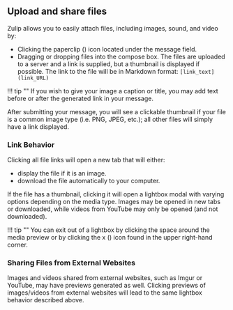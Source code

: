 ## Upload and share files

Zulip allows you to easily attach files, including images, sound, and video by:

- Clicking the paperclip (<i class="icon-vector-paperclip"></i>) icon located
under the message field.
- Dragging or dropping files into the compose box. The files are uploaded to a
server and a link is supplied, but a thumbnail is displayed if possible. The
link to the file will be in Markdown format: `[link_text](link_URL)`

!!! tip ""
    If you wish to give your image a caption or title, you may add text before
    or after the generated link in your message.

After submitting your message, you will see a clickable thumbnail if
your file is a common image type (i.e. PNG, JPEG, etc.); all other
files will simply have a link displayed.

### Link Behavior

Clicking all file links will open a new tab that will either:
- display the file if it is an image.
- download the file automatically to your computer.

If the file has a thumbnail, clicking it will open a lightbox modal with
varying options depending on the media type. Images may be opened in new tabs or
downloaded, while videos from YouTube may only be opened (and not downloaded).

!!! tip ""
    You can exit out of a lightbox by clicking the space around the media preview
    or by clicking the x (<i class="icon-vector-remove"></i>) icon found in
    the upper right-hand corner.

### Sharing Files from External Websites

Images and videos shared from external websites, such as Imgur or
YouTube, may have previews generated as well. Clicking previews of
images/videos from external websites will lead to the same lightbox
behavior described above.
